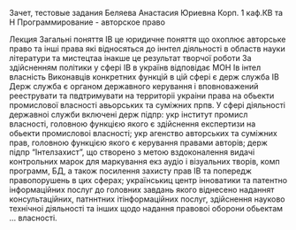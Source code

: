 Зачет, тестовые задания
Беляева Анастасия Юриевна
Корп. 1 каф.КВ та Н
Программирование - авторское право

Лекция
Загальні поняття
ІВ це юридичне поняття що охоплює авторське право та інші права які відносяться до іннтел діяльності в областв науки літератури та мистецтаа інакше це результат творчої роботи
За здійсненням політики у сфері ІВ в українв відповідає МОН
Ів інтел власність
Виконавців конкретних функцій в цій сфері є держ служба ІВ
Держ служба є органом державного керування і вповноважений рееструвати та пвдтримувати на территоріі украіни права на обьекти промислової власності авьорських та суміжних прпв. У сфері діяльності державноі служби включені держ підпр: укр інститут промисл власності, головною функцією якого є здійснення експертизи на обьекти промисловоі власності; укр агенство авторських та суміжних прав, головною функцією якого є керування правами авторів; держ підпр “Інтелзахист”, що створено з метою вздоконалення видачі контрольних марок для маркування екз аудіо і візуальних творів, комп программ, БД, а також посилення захисту прав ІВ та попередж правопорушень в цих сферах; українськиц центр інноватики та патентно інформаційних послуг до головних завдань якого віднесено наданнят консультаційних, патннтних ітінформаційних послуг, здійснення науково технічноі діяльності та інших щодо надання правовоі оборони обьектам … власності.

